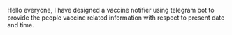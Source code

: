 Hello everyone,
I have designed a vaccine notifier using telegram bot to provide the people vaccine related information with respect to present date and time.
